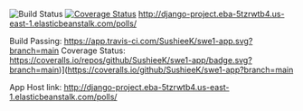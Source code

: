 ![Build Status](https://app.travis-ci.com/SushieeK/swe1-app.svg?branch=main)
[![Coverage Status](https://coveralls.io/repos/github/SushieeK/swe1-app/badge.svg?branch=main)](https://coveralls.io/github/SushieeK/swe1-app?branch=main)
http://django-project.eba-5tzrwtb4.us-east-1.elasticbeanstalk.com/polls/

Build Passing: https://app.travis-ci.com/SushieeK/swe1-app.svg?branch=main
Coverage Status: https://coveralls.io/repos/github/SushieeK/swe1-app/badge.svg?branch=main)](https://coveralls.io/github/SushieeK/swe1-app?branch=main

App Host link: http://django-project.eba-5tzrwtb4.us-east-1.elasticbeanstalk.com/polls/
